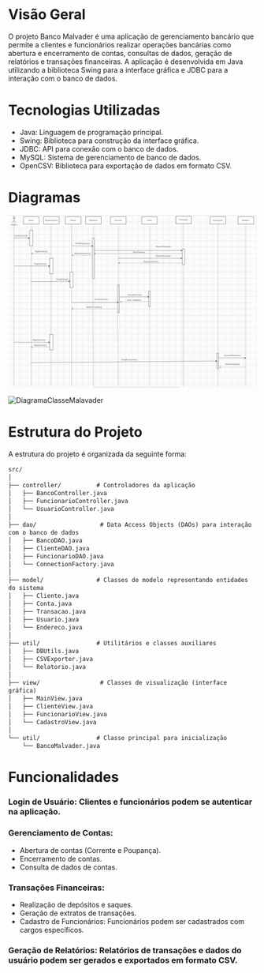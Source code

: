 # Visão Geral
O projeto Banco Malvader é uma aplicação de gerenciamento bancário que permite a clientes e funcionários realizar operações bancárias como abertura e encerramento de contas, consultas de dados, geração de relatórios e transações financeiras. A aplicação é desenvolvida em Java utilizando a biblioteca Swing para a interface gráfica e JDBC para a interação com o banco de dados.

# Tecnologias Utilizadas
- Java: Linguagem de programação principal.
- Swing: Biblioteca para construção da interface gráfica.
- JDBC: API para conexão com o banco de dados.
- MySQL: Sistema de gerenciamento de banco de dados.
- OpenCSV: Biblioteca para exportação de dados em formato CSV.

# Diagramas
![Diagrama de Sequencia](/diagramas/sequencia.jpeg "Diagrama de Sequencia")

![DiagramaClasseMalavader](https://github.com/user-attachments/assets/6297a2db-a1d2-4d15-ba0d-8c430f5d2856)

  
# Estrutura do Projeto
A estrutura do projeto é organizada da seguinte forma:
```
src/
│
├── controller/          # Controladores da aplicação
│   ├── BancoController.java
│   ├── FuncionarioController.java
│   └── UsuarioController.java
│
├── dao/                  # Data Access Objects (DAOs) para interação com o banco de dados
│   ├── BancoDAO.java
│   ├── ClienteDAO.java
│   ├── FuncionarioDAO.java
│   └── ConnectionFactory.java
│
├── model/               # Classes de modelo representando entidades do sistema
│   ├── Cliente.java
│   ├── Conta.java
│   ├── Transacao.java
│   ├── Usuario.java
│   └── Endereco.java
│
├── util/                # Utilitários e classes auxiliares
│   ├── DBUtils.java
│   ├── CSVExporter.java
│   └── Relatorio.java
│
├── view/                 # Classes de visualização (interface gráfica)
│   ├── MainView.java
│   ├── ClienteView.java
│   ├── FuncionarioView.java
│   └── CadastroView.java
│
└── util/                # Classe principal para inicialização
    └── BancoMalvader.java
```

# Funcionalidades
### Login de Usuário: Clientes e funcionários podem se autenticar na aplicação.
### Gerenciamento de Contas:
- Abertura de contas (Corrente e Poupança).
- Encerramento de contas.
- Consulta de dados de contas.
### Transações Financeiras:
- Realização de depósitos e saques.
- Geração de extratos de transações.
- Cadastro de Funcionários: Funcionários podem ser cadastrados com cargos específicos.
### Geração de Relatórios: Relatórios de transações e dados do usuário podem ser gerados e exportados em formato CSV.
